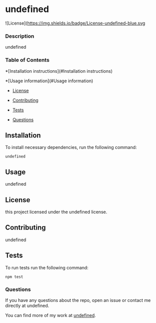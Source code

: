 # undefined
  ![License](https://img.shields.io/badge/License-undefined-blue.svg

  ### Description

  undefined

  ### Table of Contents
  *[Installation instructions](#Installation instructions)

  *[Usage information](#Usage information)


  
* [License](#license)


* [Contributing](#Contributing)

* [Tests](#Tests)

* [Questions](#Questions)


## Installation 
To install necessary dependencies, run the following command:
```
undefined
```

## Usage 

undefined

## License 

this project licensed under the undefined license.

## Contributing

undefined

## Tests

To run tests run the following command:
```
npm test
```

###  Questions
If you have any questions about the repo, open an issue or contact me directly at undefined.

You can find more of my work at [undefined](https://github.com/undefined).
